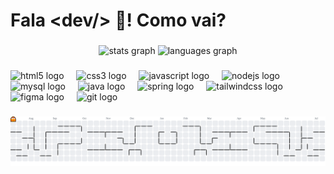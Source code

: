 <h1 align="left">Fala 	&ltdev/&gt 👊! Como vai?</h1>

###

<div align="center">
  <img src="https://github-readme-stats.vercel.app/api?username=gut0Rodri&hide_title=false&hide_rank=false&show_icons=true&include_all_commits=true&count_private=true&disable_animations=false&theme=dark&locale=pt-br&hide_border=true" height="200" alt="stats graph"  />
  <img src="https://github-readme-stats.vercel.app/api/top-langs?username=gut0Rodri&locale=pt-br&hide_title=false&layout=compact&card_width=320&langs_count=5&theme=dark&hide_border=true" height="200" alt="languages graph"  />
</div>

###

<div align="left">
  <img src="https://cdn.jsdelivr.net/gh/devicons/devicon/icons/html5/html5-original.svg" height="30" alt="html5 logo"  />
  <img width="12" />
  <img src="https://cdn.jsdelivr.net/gh/devicons/devicon/icons/css3/css3-original.svg" height="30" alt="css3 logo"  />
  <img width="12" />
  <img src="https://cdn.jsdelivr.net/gh/devicons/devicon/icons/javascript/javascript-original.svg" height="30" alt="javascript logo"  />
  <img width="12" />
  <img src="https://cdn.jsdelivr.net/gh/devicons/devicon/icons/nodejs/nodejs-original.svg" height="30" alt="nodejs logo"  />
  <img width="12" />
  <img src="https://cdn.jsdelivr.net/gh/devicons/devicon/icons/mysql/mysql-original.svg" height="30" alt="mysql logo"  />
  <img width="12" />
  <img src="https://cdn.jsdelivr.net/gh/devicons/devicon/icons/java/java-original.svg" height="30" alt="java logo"  />
  <img width="12" />
  <img src="https://cdn.jsdelivr.net/gh/devicons/devicon/icons/spring/spring-original.svg" height="30" alt="spring logo"  />
  <img width="12" />
  <img src="https://cdn.simpleicons.org/tailwindcss/06B6D4" height="30" alt="tailwindcss logo"  />
  <img width="12" />
  <img src="https://cdn.jsdelivr.net/gh/devicons/devicon/icons/figma/figma-original.svg" height="30" alt="figma logo"  />
  <img width="12" />
  <img src="https://cdn.jsdelivr.net/gh/devicons/devicon/icons/git/git-original.svg" height="30" alt="git logo"  />
</div>

###

<picture>
  <source media="(prefers-color-scheme: dark)" srcset="https://raw.githubusercontent.com/gut0Rodri/gut0Rodri/output/pacman-contribution-graph-dark.svg">
  <source media="(prefers-color-scheme: light)" srcset="https://raw.githubusercontent.com/gut0Rodri/gut0Rodri/output/pacman-contribution-graph.svg">
  <img alt="pacman contribution graph" src="https://raw.githubusercontent.com/gut0Rodri/gut0Rodri/output/pacman-contribution-graph.svg">
</picture>

###

